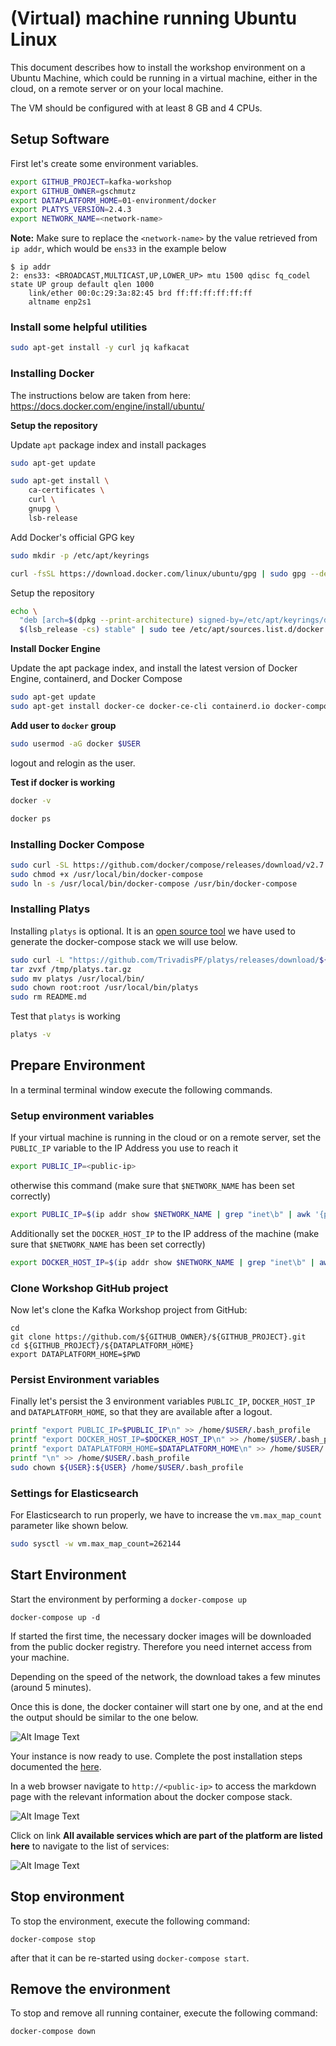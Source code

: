 # (Virtual) machine running Ubuntu Linux

This document describes how to install the workshop environment on a Ubuntu Machine, which could be running in a virtual machine, either in the cloud, on a remote server or on your local machine.

The VM should be configured with at least 8 GB and 4 CPUs.

## Setup Software

First let's create some environment variables.   

```bash
export GITHUB_PROJECT=kafka-workshop
export GITHUB_OWNER=gschmutz
export DATAPLATFORM_HOME=01-environment/docker
export PLATYS_VERSION=2.4.3
export NETWORK_NAME=<network-name>
```

**Note:** Make sure to replace the `<network-name>` by the value retrieved from `ip addr`, which would be `ens33` in the example below

```
$ ip addr
2: ens33: <BROADCAST,MULTICAST,UP,LOWER_UP> mtu 1500 qdisc fq_codel state UP group default qlen 1000
    link/ether 00:0c:29:3a:82:45 brd ff:ff:ff:ff:ff:ff
    altname enp2s1
```    

### Install some helpful utilities

```bash
sudo apt-get install -y curl jq kafkacat
```

### Installing Docker

The instructions below are taken from here: <https://docs.docker.com/engine/install/ubuntu/>

**Setup the repository**

Update `apt` package index and install packages

```bash
sudo apt-get update

sudo apt-get install \
    ca-certificates \
    curl \
    gnupg \
    lsb-release
```    

Add Docker's official GPG key

```bash    
sudo mkdir -p /etc/apt/keyrings

curl -fsSL https://download.docker.com/linux/ubuntu/gpg | sudo gpg --dearmor -o /etc/apt/keyrings/docker.gpg
```

Setup the repository

```bash    
echo \
  "deb [arch=$(dpkg --print-architecture) signed-by=/etc/apt/keyrings/docker.gpg] https://download.docker.com/linux/ubuntu \
  $(lsb_release -cs) stable" | sudo tee /etc/apt/sources.list.d/docker.list > /dev/null
```

**Install Docker Engine**

Update the apt package index, and install the latest version of Docker Engine, containerd, and Docker Compose

```bash    
sudo apt-get update
sudo apt-get install docker-ce docker-ce-cli containerd.io docker-compose-plugin
```

**Add user to `docker` group**

```bash    
sudo usermod -aG docker $USER
```

logout and relogin as the user. 

**Test if docker is working**

```bash
docker -v

docker ps
```

### Installing Docker Compose

```bash
sudo curl -SL https://github.com/docker/compose/releases/download/v2.7.0/docker-compose-linux-x86_64 -o /usr/local/bin/docker-compose
sudo chmod +x /usr/local/bin/docker-compose
sudo ln -s /usr/local/bin/docker-compose /usr/bin/docker-compose
```

### Installing Platys

Installing `platys` is optional. It is an [open source tool](http://github.com/trivadispf/platys) we have used to generate the docker-compose stack we will use below.

```bash
sudo curl -L "https://github.com/TrivadisPF/platys/releases/download/${PLATYS_VERSION}/platys_${PLATYS_VERSION}_linux_x86_64.tar.gz" -o /tmp/platys.tar.gz
tar zvxf /tmp/platys.tar.gz 
sudo mv platys /usr/local/bin/
sudo chown root:root /usr/local/bin/platys
sudo rm README.md 
```

Test that `platys` is working

```bash
platys -v
```

## Prepare Environment

In a terminal terminal window execute the following commands. 

### Setup environment variables

If your virtual machine is running in the cloud or on a remote server, set the `PUBLIC_IP` variable to the IP Address you use to reach it

```bash
export PUBLIC_IP=<public-ip>
```

otherwise this command (make sure that `$NETWORK_NAME` has been set correctly)

```bash
export PUBLIC_IP=$(ip addr show $NETWORK_NAME | grep "inet\b" | awk '{print $2}' | cut -d/ -f1)
```

Additionally set the `DOCKER_HOST_IP` to the IP address of the machine (make sure that `$NETWORK_NAME` has been set correctly)

```bash
export DOCKER_HOST_IP=$(ip addr show $NETWORK_NAME | grep "inet\b" | awk '{print $2}' | cut -d/ -f1)
```

### Clone Workshop GitHub project

Now let's clone the Kafka Workshop project from GitHub:

```
cd 
git clone https://github.com/${GITHUB_OWNER}/${GITHUB_PROJECT}.git
cd ${GITHUB_PROJECT}/${DATAPLATFORM_HOME}
export DATAPLATFORM_HOME=$PWD
```

### Persist Environment variables

Finally let's persist the 3 environment variables `PUBLIC_IP`, `DOCKER_HOST_IP` and `DATAPLATFORM_HOME`, so that they are available after a logout.

```bash
printf "export PUBLIC_IP=$PUBLIC_IP\n" >> /home/$USER/.bash_profile
printf "export DOCKER_HOST_IP=$DOCKER_HOST_IP\n" >> /home/$USER/.bash_profile
printf "export DATAPLATFORM_HOME=$DATAPLATFORM_HOME\n" >> /home/$USER/.bash_profile
printf "\n" >> /home/$USER/.bash_profile
sudo chown ${USER}:${USER} /home/$USER/.bash_profile
```

### Settings for Elasticsearch

For Elasticsearch to run properly, we have to increase the `vm.max_map_count` parameter like shown below.  

```bash
sudo sysctl -w vm.max_map_count=262144   
```

## Start Environment

Start the environment by performing a `docker-compose up`

```
docker-compose up -d
```

If started the first time, the necessary docker images will be downloaded from the public docker registry. Therefore you need internet access from your machine.

Depending on the speed of the network, the download takes a few minutes (around 5 minutes).

Once this is done, the docker container will start one by one, and at the end the output should be similar to the one below. 

![Alt Image Text](./images/start-env-docker.png "StartDocker")

Your instance is now ready to use. Complete the post installation steps documented the [here](README.md).

In a web browser navigate to `http://<public-ip>` to access the markdown page with the relevant information about the docker compose stack.

![Alt Image Text](./images/markdown-info.png "markdown")

Click on link **All available services which are part of the platform are listed here** to navigate to the list of services:

![Alt Image Text](./images/markdown-info-services.png "markdown")

## Stop environment

To stop the environment, execute the following command:

```
docker-compose stop
```

after that it can be re-started using `docker-compose start`.

## Remove the environment

To stop and remove all running container, execute the following command:

```
docker-compose down
```


